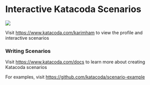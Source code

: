 # Interactive Katacoda Scenarios

[![](http://shields.katacoda.com/katacoda/karimham/count.svg)](https://www.katacoda.com/karimham "Get your profile on Katacoda.com")

Visit https://www.katacoda.com/karimham to view the profile and interactive scenarios

### Writing Scenarios
Visit https://www.katacoda.com/docs to learn more about creating Katacoda scenarios

For examples, visit https://github.com/katacoda/scenario-example
